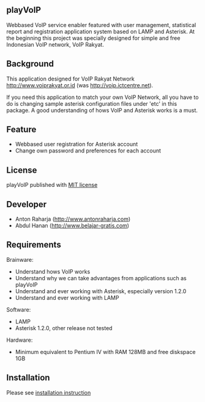 playVoIP
--------

Webbased VoIP service enabler featured with user management, statistical report and registration application system based on LAMP and Asterisk. At the beginning this project was specially designed for simple and free Indonesian VoIP network, VoIP Rakyat.


Background
----------

This application designed for VoIP Rakyat Network http://www.voiprakyat.or.id (was http://voip.ictcentre.net).

If you need this application to match your own VoIP Network, all you have to do is changing sample asterisk configuration files under 'etc' in this package. A good understanding of hows VoIP and Asterisk works is a must.


Feature
-------

- Webbased user registration for Asterisk account
- Change own password and preferences for each account


License
-------

playVoIP published with [MIT license](LICENSE.md)


Developer
---------

- Anton Raharja (http://www.antonraharja.com)
- Abdul Hanan (http://www.belajar-gratis.com)


Requirements
------------

Brainware:
- Understand hows VoIP works
- Understand why we can take advantages from applications such as playVoIP
- Understand and ever working with Asterisk, especially version 1.2.0
- Understand and ever working with LAMP

Software:
- LAMP
- Asterisk 1.2.0, other release not tested

Hardware:
- Minimum equivalent to Pentium IV with RAM 128MB and free diskspace 1GB


Installation
------------

Please see [installation instruction](INSTALL.md)

